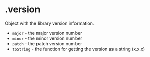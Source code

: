 # .version

Object with the library version information.

- `major` - the major version number
- `minor` - the minor version number
- `patch` - the patch version number
- `toString` - the function for getting the version as a string (x.x.x)

